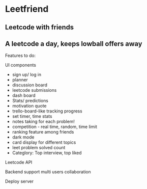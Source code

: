 # Leetfriend

## Leetcode with friends 

## A leetcode a day, keeps lowball offers away

Features to do: 

UI components
- sign up/ log in
- planner
- discussion board
- leetcode submissions
- dash board
- Stats/ predictions
- motivation quote
- trello-board-like tracking progress
- set timer, time stats
- notes taking for each problem! 
- competition - real time, random, time limit 
- ranking feature among friends
- dark mode
- card display for different topics
- leet problem solved count
- Categlory: Top interview, top liked

  
Leetcode API

Backend support multi users collaboration

Deploy server
